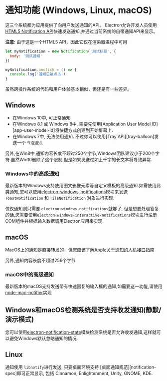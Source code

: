 # 通知功能 (Windows, Linux, macOS)

这三个系统都为应用提供了向用户发送通知的API。 Electron允许开发人员使用[HTML5 Notification API](https://notifications.spec.whatwg.org/)快速发送通知,并通过当前系统的自带通知API来显示。

**注意:** 由于这是一个HTML5 API，因此它仅在渲染器进程中可用

```javascript
let myNotification = new Notification('测试标题', {
  body: '测试通知'
})

myNotification.onclick = () => {
  console.log('通知已被点击')
}
```

虽然跨操作系统的代码和用户体验基本相似，但还是有一些差异。

## Windows

* 在Windows 10中, 可正常通知.
* 在Windows 8.1 或 Windows 8中, 需要先使用[Application User Model ID][app-user-model-id]将快捷方式创建到开始屏幕上.
* 在Windows 7中, 无法使用通知. 不过你可以使用[Tray API][tray-balloon]发送一个 `气泡通知`. 

另外,在Win8中,通知内容长度不超过250个字节,Windows团队建议小于200个字符.虽然Win10删除了这个限制,但是如果发送过如上千字的长文本将导致异常.

### Windows中的高级通知

最新版本的Windows支持使用图文影像元素等自定义模板的高级通知.如需使用此类通知,您可以使用[electron-windows-notifications](https://github.com/felixrieseberg/electron-windows-notifications)模块来发送 `ToastNotification` 和 `TileNotification` 对象进行实现.

仅仅通知则只需要 `electron-windows-notifications`就够了, 但是想要处理答复的话,您需要使用[`electron-windows-interactive-notifications`](https://github.com/felixrieseberg/electron-windows-interactive-notifications)模块进行注册COM组件并根据输入数据调用Electron应用来实现.

## macOS

MacOS上的通知是直接转发的，但您应该了解[Apple关于通知的人机接口指南](https://developer.apple.com/library/mac/documentation/UserExperience/Conceptual/OSXHIGuidelines/NotificationCenter.html)                       

另外,通知内容长度不超过256个字节

### macOS中的高级通知

最新版本的macOS支持发送带有快速回复的输入框的通知,如需要这一功能,请使用[node-mac-notifier](https://github.com/CharlieHess/node-mac-notifier)实现

## Windows和macOS检测系统是否支持收发通知(静默/演示模式)

您可以使用[electron-notification-state](https://github.com/felixrieseberg/electron-notification-state)模块检测系统是否允许收发通知,这样就可以避免Windows默认忽略通知的情况.

## Linux

通知使用 `libnotify`进行发送, 只要桌面环境支持 [桌面通知规范][notification-spec]即可正常显示, 包括 Cinnamon, Enlightenment, Unity, GNOME, KDE.